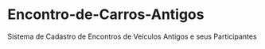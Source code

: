 # Encontro-de-Carros-Antigos
Sistema de Cadastro de Encontros de Veículos Antigos e seus Participantes
